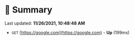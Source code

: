 # 📖 Summary
Last updated: **11/26/2021, 10:48:48 AM**

- `GET` [https://google.com](https://google.com) - **Up** (199ms)
